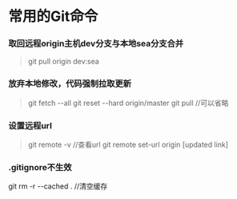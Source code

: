 # 常用的Git命令

### 取回远程origin主机dev分支与本地sea分支合并
> git pull origin dev:sea

### 放弃本地修改，代码强制拉取更新 
> git fetch --all 
> git reset --hard origin/master 
> git pull //可以省略

### 设置远程url
> git remote -v //查看url
> git remote set-url origin [updated link]

### .gitignore不生效
git rm -r --cached .  //清空缓存


